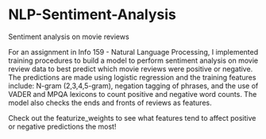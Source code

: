 # NLP-Sentiment-Analysis
Sentiment analysis on movie reviews

For an assignment in Info 159 - Natural Language Processing, I implemented training procedures to build a model to perform
sentiment analysis on movie review data to best predict which movie reviews were positive or negative. The predictions are made using logistic regression and the training features include: N-gram (2,3,4,5-gram), negation tagging of phrases, and the use of VADER and MPQA lexicons to count positive and negative word counts. The model also checks the ends and fronts of reviews as features.


Check out the featurize_weights to see what features tend to affect positive or negative predictions the most!
